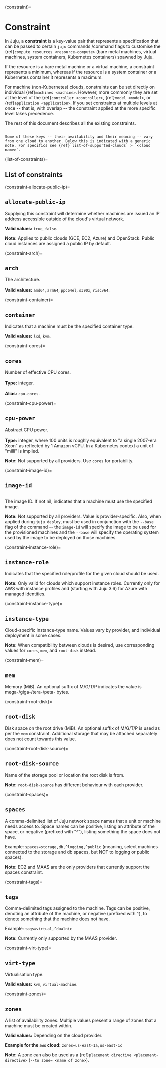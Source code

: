 (constraint)=
# Constraint

In Juju, a **constraint** is a key-value pair that represents a specification that can be passed to certain `juju` commands /command flags to customise the {ref}`compute resources <resource-compute>` (bare metal machines, virtual machines, system containers, Kubernetes containers) spawned by Juju.

If the resource is a bare metal machine or a virtual machine, a constraint represents a minimum, whereas if the resource is a system container or a Kubernetes container it represents a maximum.

For machine (non-Kubernetes) clouds, constraints can be set directly on individual {ref}`machines <machine>`. However, more commonly they are set at the level of the {ref}`controller <controller>`, {ref}`model <model>`, or {ref}`application <application>`. If you set constraints at multiple levels at once -- that is, with overlap -- the constraint applied at the more specific level takes precedence.

The rest of this document describes all the existing constraints.

```{caution}

Some of these keys -- their availability and their meaning -- vary from one cloud to another. Below this is indicated with a generic note. For specifics see {ref}`list-of-supported-clouds` > `<cloud name>`.

```

<!--
A constraint is a specification that operators indicate to Juju. When adding units, Juju attempts to use the smallest instance type on the cloud that satisfies all of the constraints.

Constraints are not specific to individual machines, but the whole application. Constraints can also be applied during the bootstrap process.
-->


<!--FROM THE ABOUT DOC. TODO: INTEGRATE ABOVE.
<a href="#heading--introduction"><h2 id="heading--introduction">Introduction</h2></a>

A *constraint* is a user-defined hardware specification for a machine that is spawned by Juju. There are  in all ten types of constraints, with the most common ones being `mem`, `cores`, `root-disk`, and `arch`. The definitive constraint resource is found on the https://juju.is/docs/olm/constraints-reference page.

Several noteworthy constraint characteristics:

-   A constraint can be specified whenever a new machine is spawned with the command `bootstrap`, `deploy`, or `add-machine`.
-   Some constraints are only supported by certain clouds.
-   When used with `deploy`, the constraint becomes the application's default constraint.
-   Multiple constraints are logically ANDs (i.e., the machine must satisfy all constraints).
-   When used in conjunction with a placement directive (the `--to` option), the placement directive takes precedence.
-->

(list-of-constraints)=
## List of constraints

<!--Source: https://github.com/juju/juju/blob/develop/core/constraints/constraints.go#L23 -->

(constraint-allocate-public-ip)=
## `allocate-public-ip`

Supplying this constraint will determine whether machines are issued an IP address accessible outside of the cloud's virtual network.  <p> **Valid values:** `true`, `false`. <p> **Note:** Applies to public clouds (GCE, EC2, Azure) and OpenStack. Public cloud instances are assigned a public IP by default.

(constraint-arch)=
## `arch`

The architecture. <br> <br>**Valid values:** `amd64`, `arm64`, `ppc64el`, `s390x`, `riscv64`.

(constraint-container)=
## `container`

Indicates that a machine must be the specified container type. <p> **Valid values:** `lxd`, `kvm`.

(constraint-cores)=
## `cores`

Number of effective CPU cores. <br> <br> **Type:** integer. <br> <br> **Alias:** `cpu-cores`.

(constraint-cpu-power)=
## `cpu-power`
Abstract CPU power. <br> <br> **Type:** integer, where 100 units is roughly equivalent to "a single 2007-era Xeon" as reflected by 1 Amazon vCPU. In a Kubernetes context a unit of "milli" is implied. <p> **Note:** Not supported by all providers. Use `cores` for portability.

(constraint-image-id)=
## `image-id`

```{versionadded} 3.2.0
```

The image ID. If not nil, indicates that a machine must use the specified image.

**Note:** Not supported by all providers. Value is provider-specific.  Also, when applied during `juju deploy`, must be used in conjunction with the `--base` flag of the command -- the `image-id` will specify the image to be used for the provisioned machines and the `--base` will specify the operating system  used by the image to be deployed on those machines.

(constraint-instance-role)=
## `instance-role`

Indicates that the specified role/profile for the given cloud should be used.  <p> **Note:** Only valid for clouds which support instance roles. Currently only for AWS with instance profiles and (starting with Juju 3.6) for Azure with managed identities.

(constraint-instance-type)=
## `instance-type`

Cloud-specific instance-type name. Values vary by provider, and individual deployment in some cases. <p> **Note:** When compatibility between clouds is desired, use corresponding values for `cores`, `mem`, and `root-disk` instead.

(constraint-mem)=
## `mem`

Memory (MiB). An optional suffix of M/G/T/P indicates the value is mega-/giga-/tera-/peta- bytes.

(constraint-root-disk)=
## `root-disk`

Disk space on the root drive (MiB). An optional suffix of M/G/T/P is used as per the `mem` constraint. Additional storage that may be attached separately does not count towards this value.

(constraint-root-disk-source)=
## `root-disk-source`

Name of the storage pool or location the root disk is from. <p> **Note:** `root-disk-source` has different behaviour with each provider.

(constraint-spaces)=
## `spaces`

A comma-delimited list of Juju network space names that a unit or machine needs access to. Space names can be positive, listing an attribute of the space, or negative (prefixed with "^"), listing something the space does not have. <p> Example: `spaces=storage,db,^logging,^public` (meaning, select machines connected to the storage and db spaces, but NOT to logging or public spaces). <p> **Note:** EC2 and MAAS are the only providers that currently support the spaces constraint.

(constraint-tags)=
## `tags`

Comma-delimited tags assigned to the machine. Tags can be positive, denoting an attribute of the machine, or negative (prefixed with `^`), to denote something that the machine does not have. <p> Example: `tags=virtual,^dualnic` <p> **Note:** Currently only supported by the MAAS provider.

(constraint-virt-type)=
## `virt-type`

Virtualisation type. <p> **Valid values:** `kvm`, `virtual-machine`.

(constraint-zones)=
## `zones`

A list of availability zones.  Multiple values present a range of zones that a machine must be created within. <p> **Valid values:** Depending on the cloud provider. <p> **Example for the `aws` cloud:** `zones=us-east-1a,us-east-1c` <p> **Note:** A zone can also be used as a {ref}`placement directive <placement-directive>` (`--to zone= <name of zone>`).




<!-- THIS CONTENT IS MOVED TO THE CLOUD-SPECIFIC DOCS:
<a href="#heading--cloud-differences"><h2 id="heading--cloud-differences">Cloud differences</h2></a>


Constraints cannot be applied towards a backing cloud in an agnostic way. That is, a particular cloud type may support some constraints but not others. Also, even if two clouds support a constraint, sometimes the constraint **value** may work with one cloud but not with the other. The list below addresses the situation.

<a href="#heading--azure"><h3 id="heading--azure">Azure</h3></a>


- Unsupported: [cpu-power, tags, virt-type]
- Valid values: arch=[amd64]; instance-type=[defined on the cloud]
- Conflicting constraints: [instance-type] vs [mem, cores, arch]
```{note}
**Note:** `root-disk-source` is the juju storage pool for the root disk. By specifying a storage pool, the root disk can be configured to use encryption.
```


<a href="#heading--ec2"><h3 id="heading--ec2">EC2</h3></a>

- Unsupported: [tags, virt-type, allocate-public-ip]
- Valid values: instance-type=[defined on the cloud]
- Conflicting constraints: [instance-type] vs [mem, cores, cpu-power]

```{note}
**Note:** `root-disk-source` is the juju storage pool for the root disk. By specifying a storage pool, the root disk can be configured to use encryption.
```

<a href="#heading--gce"><h3 id="heading--gce">GCE</h3></a>


- Unsupported: [tags, virt-type, root-disk-source]
- Valid values: instance-type=[defined on the cloud]
- Conflicting constraints: [instance-type] vs [arch, cores, cpu-power, mem]

<a href="#heading--kubernetes"><h3 id="heading--kubernetes">Kubernetes</h3></a>


- Unsupported: [cores, virt-type, container,  instance-type, spaces, allocate-public-ip, root-disk-source]
- Non-standard: cpu-power=100 is 1/10 of a core. **cpu-power** is measured in millicores as defined by Kubernetes.

<a href="#heading--lxd"><h3 id="heading--lxd">LXD</h3></a>


- Unsupported: [cpu-power, tags, virt-type, container, allocate-public-ip]
- Valid values: arch=[host arch]

```{note}
**Note:** `root-disk-source` is the LXD storage pool for the root disk. The default LXD storage pool is used if root-disk-source is not specified.
```

<a href="#heading--maas"><h3 id="heading--maas">MAAS</h3></a>


- Unsupported: [cpu-power, instance-type, virt-type, allocate-public-ip, root-disk-source]
- Valid values: arch=[defined on the cloud]

<a href="#heading--manual"><h3 id="heading--manual">Manual</h3></a>


- Unsupported: [cpu-power, instance-type, tags, virt-type, allocate-public-ip, root-disk-source]
- Valid values: arch=[for controller - host arch; for other machine - arch from machine hardware]

<a href="#heading--oracle"><h3 id="heading--oracle">Oracle</h3></a>


- Unsupported: [tags, virt-type, container, root-disk-source]
- Valid values: arch=[amd64]

<a href="#heading--openstack"><h3 id="heading--openstack">OpenStack</h3></a>


- Unsupported: [tags, cpu-power]
- Valid values: instance-type=[defined on the cloud]; virt-type=[kvm,lxd]
- Conflicting constraints: [instance-type] vs [mem, root-disk, cores]

```{note}
**Note:** `root-disk-source` is either "local" or "volume"
```

<a href="#heading--vsphere"><h3 id="heading--vsphere">vSphere</h3></a>

- Unsupported: [tags, virt-type, allocate-public-ip]
- Valid values: arch=[amd64, i386]

```{note}
**Note:** `root-disk-source` is the datastore for the root disk
```





<a href="#heading--clouds-and-constraints"><h2 id="heading--clouds-and-constraints">Clouds and constraints</h2></a>


In the ideal case, you stipulate a constraint when deploying an application and the backing cloud provides a machine with those exact resources. In the majority of cases, however, default constraints may have already been set (at various levels) and the cloud may be unable to supply those exact resources.

When the backing cloud is unable to precisely satisfy a constraint, the resulting system's resources will exceed the constraint-defined minimum. However, if the cloud cannot satisfy a constraint at all, then an error will be emitted and a machine will not be provisioned.

<a href="#heading--constraints-and-lxd-containers"><h3 id="heading--constraints-and-lxd-containers">Constraints and LXD containers</h3></a>


Constraints can be applied to LXD containers either when they're running directly upon a LXD cloud type or when hosted on a Juju machine (residing on any cloud type). **However, with containers, constraints are interpreted as resource maximums as opposed to minimums.**

In the absence of constraints, a container will, by default, have access to **all** of the underlying system's resources.

LXD constraints also honour instance type names from either [AWS](https://github.com/dustinkirkland/instance-type/blob/master/yaml/aws.yaml), [Azure](https://github.com/dustinkirkland/instance-type/blob/master/yaml/azure.yaml), or [GCE](https://github.com/dustinkirkland/instance-type/blob/master/yaml/gce.yaml) (e.g., AWS type `t2.micro` maps to 1 CPU and 1 GiB of memory). When used in combination with specific CPU/MEM constraints, the latter values will override the corresponding instance type values.

<a id="constraints-and-kubernetes"></a>
<a href="#heading--constraints-and-kubernetes"><h3 id="heading--constraints-and-kubernetes">Constraints and Kubernetes</h3></a>


Constraints in Kubernetes models control the resource requests and limits on the pods spawned as a result of deploying an application.

```{important}

Memory and CPU constraints on sidecar charms currently only represent requests used by Kubernetes for scheduling, and don't set
limits and requests separately on each container. This deficiency is tracked under bug [LP1919976](https://bugs.launchpad.net/juju/+bug/1919976).

```

-->


